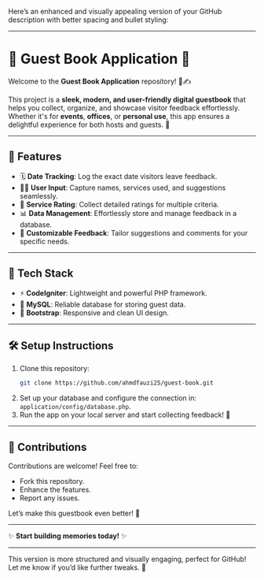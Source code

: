Here’s an enhanced and visually appealing version of your GitHub description with better spacing and bullet styling:  

---

# 📖 **Guest Book Application** 🎉  
Welcome to the **Guest Book Application** repository! 🚪✍️  

This project is a **sleek, modern, and user-friendly digital guestbook** that helps you collect, organize, and showcase visitor feedback effortlessly. Whether it's for **events**, **offices**, or **personal use**, this app ensures a delightful experience for both hosts and guests. 🎊  

---

## 🌟 **Features**  
- 🗓️ **Date Tracking**: Log the exact date visitors leave feedback.  
- 🙋‍♂️ **User Input**: Capture names, services used, and suggestions seamlessly.  
- 🌟 **Service Rating**: Collect detailed ratings for multiple criteria.  
- 📊 **Data Management**: Effortlessly store and manage feedback in a database.  
- 💬 **Customizable Feedback**: Tailor suggestions and comments for your specific needs.  

---

## 🚀 **Tech Stack**  
- ⚡ **CodeIgniter**: Lightweight and powerful PHP framework.  
- 💾 **MySQL**: Reliable database for storing guest data.  
- 🎨 **Bootstrap**: Responsive and clean UI design.  

---

## 🛠️ **Setup Instructions**  
1. Clone this repository:  
   ```bash  
   git clone https://github.com/ahmdfauzi25/guest-book.git  
   ```  
2. Set up your database and configure the connection in:  
   `application/config/database.php`.  
3. Run the app on your local server and start collecting feedback! 🎉  

---

## 🤝 **Contributions**  
Contributions are welcome! Feel free to:  
- Fork this repository.  
- Enhance the features.  
- Report any issues.  

Let’s make this guestbook even better! 🚀  

---

✨ **Start building memories today!** ✨  

---  

This version is more structured and visually engaging, perfect for GitHub! Let me know if you’d like further tweaks. 🚀
